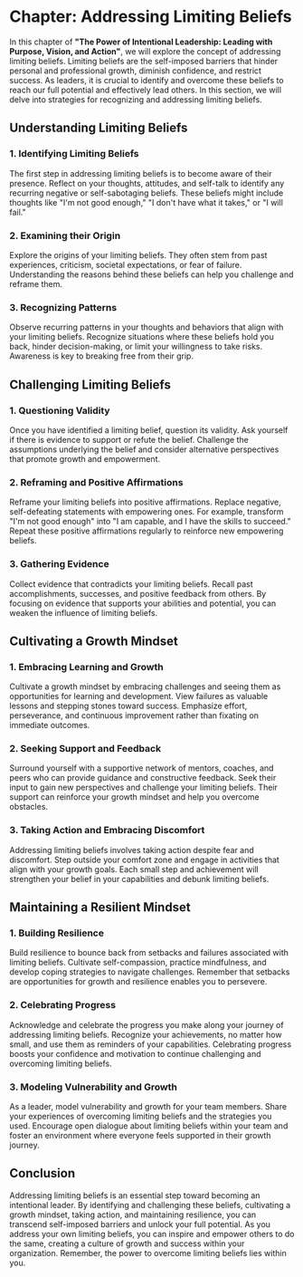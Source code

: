 Chapter: Addressing Limiting Beliefs
====================================

In this chapter of **"The Power of Intentional Leadership: Leading with Purpose, Vision, and Action"**, we will explore the concept of addressing limiting beliefs. Limiting beliefs are the self-imposed barriers that hinder personal and professional growth, diminish confidence, and restrict success. As leaders, it is crucial to identify and overcome these beliefs to reach our full potential and effectively lead others. In this section, we will delve into strategies for recognizing and addressing limiting beliefs.

Understanding Limiting Beliefs
------------------------------

### **1. Identifying Limiting Beliefs**

The first step in addressing limiting beliefs is to become aware of their presence. Reflect on your thoughts, attitudes, and self-talk to identify any recurring negative or self-sabotaging beliefs. These beliefs might include thoughts like "I'm not good enough," "I don't have what it takes," or "I will fail."

### **2. Examining their Origin**

Explore the origins of your limiting beliefs. They often stem from past experiences, criticism, societal expectations, or fear of failure. Understanding the reasons behind these beliefs can help you challenge and reframe them.

### **3. Recognizing Patterns**

Observe recurring patterns in your thoughts and behaviors that align with your limiting beliefs. Recognize situations where these beliefs hold you back, hinder decision-making, or limit your willingness to take risks. Awareness is key to breaking free from their grip.

Challenging Limiting Beliefs
----------------------------

### **1. Questioning Validity**

Once you have identified a limiting belief, question its validity. Ask yourself if there is evidence to support or refute the belief. Challenge the assumptions underlying the belief and consider alternative perspectives that promote growth and empowerment.

### **2. Reframing and Positive Affirmations**

Reframe your limiting beliefs into positive affirmations. Replace negative, self-defeating statements with empowering ones. For example, transform "I'm not good enough" into "I am capable, and I have the skills to succeed." Repeat these positive affirmations regularly to reinforce new empowering beliefs.

### **3. Gathering Evidence**

Collect evidence that contradicts your limiting beliefs. Recall past accomplishments, successes, and positive feedback from others. By focusing on evidence that supports your abilities and potential, you can weaken the influence of limiting beliefs.

Cultivating a Growth Mindset
----------------------------

### **1. Embracing Learning and Growth**

Cultivate a growth mindset by embracing challenges and seeing them as opportunities for learning and development. View failures as valuable lessons and stepping stones toward success. Emphasize effort, perseverance, and continuous improvement rather than fixating on immediate outcomes.

### **2. Seeking Support and Feedback**

Surround yourself with a supportive network of mentors, coaches, and peers who can provide guidance and constructive feedback. Seek their input to gain new perspectives and challenge your limiting beliefs. Their support can reinforce your growth mindset and help you overcome obstacles.

### **3. Taking Action and Embracing Discomfort**

Addressing limiting beliefs involves taking action despite fear and discomfort. Step outside your comfort zone and engage in activities that align with your growth goals. Each small step and achievement will strengthen your belief in your capabilities and debunk limiting beliefs.

Maintaining a Resilient Mindset
-------------------------------

### **1. Building Resilience**

Build resilience to bounce back from setbacks and failures associated with limiting beliefs. Cultivate self-compassion, practice mindfulness, and develop coping strategies to navigate challenges. Remember that setbacks are opportunities for growth and resilience enables you to persevere.

### **2. Celebrating Progress**

Acknowledge and celebrate the progress you make along your journey of addressing limiting beliefs. Recognize your achievements, no matter how small, and use them as reminders of your capabilities. Celebrating progress boosts your confidence and motivation to continue challenging and overcoming limiting beliefs.

### **3. Modeling Vulnerability and Growth**

As a leader, model vulnerability and growth for your team members. Share your experiences of overcoming limiting beliefs and the strategies you used. Encourage open dialogue about limiting beliefs within your team and foster an environment where everyone feels supported in their growth journey.

Conclusion
----------

Addressing limiting beliefs is an essential step toward becoming an intentional leader. By identifying and challenging these beliefs, cultivating a growth mindset, taking action, and maintaining resilience, you can transcend self-imposed barriers and unlock your full potential. As you address your own limiting beliefs, you can inspire and empower others to do the same, creating a culture of growth and success within your organization. Remember, the power to overcome limiting beliefs lies within you.
